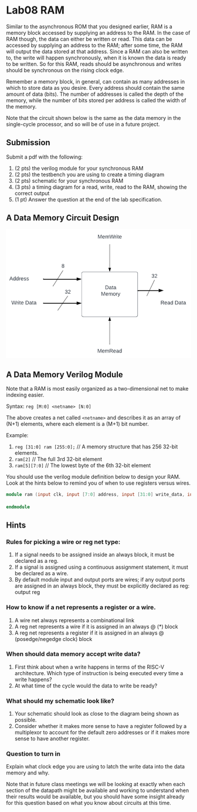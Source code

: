 # Lab08 RAM
Similar to the asynchronous ROM that you designed earlier, RAM is a memory block accessed by
supplying an address to the RAM. In the case of RAM though, the data can either be written or read.
This data can be accessed by supplying an address to the RAM; after some time, the RAM will output the 
data stored at that address. Since a RAM can also be written to, the write will happen synchronously, 
when it is known the data is ready to be written. So for this RAM, reads should be asynchronous and 
writes should be synchronous on the rising clock edge.

Remember a memory block, in general, can contain as many addresses in which to 
store data as you desire.  Every address should contain the same amount of data (bits). The number of 
addresses is called the depth of the memory, while the number of bits stored per address is called the 
width of the memory.

Note that the circuit shown below is the same as the data memory in the single-cycle processor, and so
will be of use in a future project.

## Submission
Submit a pdf with the following: 
1) (2 pts) the verilog module for your synchronous RAM
2) (2 pts) the testbench you are using to create a timing diagram
3) (2 pts) schematic for your synchronous RAM
4) (3 pts) a timing diagram for a read, write, read to the RAM, showing the correct output
5) (1 pt) Answer the question at the end of the lab specification.

## A Data Memory Circuit Design

![DataMemory](../lab08/DataMemory.png)

## A Data Memory Verilog Module
Note that a RAM is most easily organized as a two-dimensional net to make indexing easier. 

Syntax: `reg [M:0] <netname> [N:0]`

The above creates a net called `<netname>` and describes it as an array of (N+1) elements, where 
each element is a (M+1) bit number.

Example:
 1) `reg [31:0] ram [255:0];`  // A memory structure that has 256 32-bit elements.
 2) `ram[2]` // The full 3rd 32-bit element
 3) `ram[5][7:0]` // The lowest byte of the 6th 32-bit element

You should use the verilog module definition below to design your RAM. Look at the hints below to remind
you of when to use registers versus wires.

```verilog
module ram (input clk, input [7:0] address, input [31:0] write_data, input memread, input memwrite, output reg [31:0] read_data); 

endmodule
```

## Hints
### Rules for picking a wire or reg net type:
1) If a signal needs to be assigned inside an always block, it must
be declared as a reg.
2) If a signal is assigned using a continuous assignment
statement, it must be declared as a wire.
3) By default module input and output ports are wires; if any
output ports are assigned in an always block, they must be
explicitly declared as reg: output reg <signal name>

### How to know if a net represents a register or a wire.
1) A wire net always represents a combinational link
2) A reg net represents a wire if it is assigned in an always @ (*)
block
3) A reg net represents a register if it is assigned in an always @
(posedge/negedge clock) block

### When should data memory accept write data?
1) First think about when a write happens in terms of the RISC-V architecture. Which type of instruction is being executed every time a write happens?
2) At what time of the cycle would the data to write be ready?

### What should my schematic look like?
1) Your schematic should look as close to the diagram being shown as possible.
2) Consider whether it makes more sense to have a register followed by a multiplexor to account for the default zero addresses or if it makes more sense to have another register.

### Question to turn in
Explain what clock edge you are using to latch the write data into the data memory and why.

Note that in future class meetings we will be looking at exactly when each section of the datapath might
be available and working to understand when their results would be available, but you should have some
insight already for this question based on what you know about circuits at this time.
